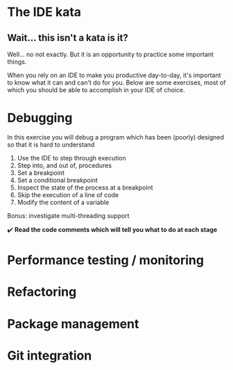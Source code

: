 # The IDE kata

## Wait... this isn't a kata is it?

Well... no not exactly. But it is an opportunity to practice some important things.

When you rely on an IDE to make you productive day-to-day, it's important to know what it can and can't do for you. Below are some exercises, most of which you should be able to accomplish in your IDE of choice.

# Debugging

In this exercise you will debug a program which has been (poorly) designed so that it is hard to understand

1. Use the IDE to step through execution
1. Step into, and out of, procedures
1. Set a breakpoint
1. Set a conditional breakpoint
1. Inspect the state of the process at a breakpoint
1. Skip the execution of a line of code
1. Modify the content of a variable

Bonus: investigate multi-threading support

:heavy_check_mark: **Read the code comments which will tell you what to do at each stage**
# Performance testing / monitoring

# Refactoring

# Package management

# Git integration